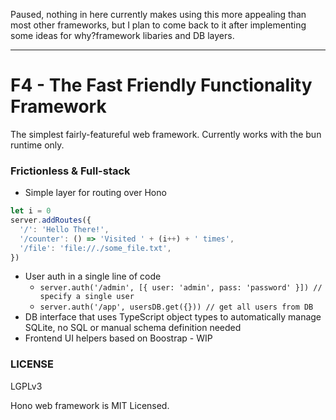 Paused, nothing in here currently makes using this more appealing than most other frameworks, but I plan to come back to it after implementing some ideas for why?framework libaries and DB layers.

---

# F4 - The Fast Friendly Functionality Framework

The simplest fairly-featureful web framework. Currently works with the bun runtime only.

### Frictionless & Full-stack
- Simple layer for routing over Hono
```ts
let i = 0
server.addRoutes({
  '/': 'Hello There!',
  '/counter': () => 'Visited ' + (i++) + ' times',
  '/file': 'file://./some_file.txt',
})
```
- User auth in a single line of code
    - `server.auth('/admin', [{ user: 'admin', pass: 'password' }]) // specify a single user`
    - `server.auth('/app', usersDB.get({})) // get all users from DB`
- DB interface that uses TypeScript object types to automatically manage SQLite, no SQL or manual schema definition needed
- Frontend UI helpers based on Boostrap - WIP

### LICENSE
LGPLv3 

Hono web framework is MIT Licensed.
